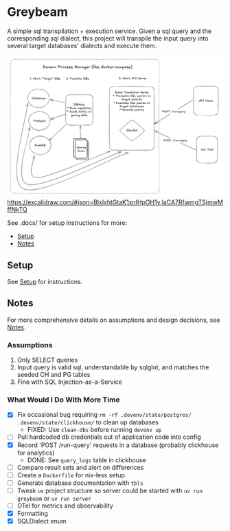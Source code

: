 # Greybeam

A simple sql transpilation + execution service. Given a sql query and the corresponding sql dialect, this project will transpile the input query into several target databases' dialects and execute them.

![Architecture](./assets/img/excalidraw.png)
https://excalidraw.com/#json=BIxlxhtGtaK1xnIHpOH1y,laCA7RfwmgTSjmwMffNkTQ

See .docs/ for setup instructions for more:
- [Setup](./docs/setup.md)
- [Notes](./docs/notes.md)

## Setup

See [Setup](./docs/setup.md) for instructions.

## Notes

For more comprehensive details on assumptions and design decisions, see [Notes](./docs/notes.md).

### Assumptions

1. Only SELECT queries
2. Input query is valid sql, understandable by sqlglot, and matches the seeded CH and PG tables
3. Fine with SQL Injection-as-a-Service

### What Would I Do With More Time

- [x] Fix occasional bug requiring `rm -rf .devenv/state/postgres/ .devenv/state/clickhouse/` to clean up databases
  - FIXED: Use `clean-dbs` before running `devenv up`
- [ ] Pull hardcoded db credentials out of application code into config
- [x] Record 'POST /run-query' requests in a database (probably clickhouse for analytics)
  - DONE: See `query_logs` table in clickhouse
- [ ] Compare result sets and alert on differences
- [ ] Create a `Dockerfile` for nix-less setup
- [ ] Generate database documentation with `tbls`
- [ ] Tweak `uv` project structure so server could be started with `uv run greybeam` or `uv run server`
- [ ] OTel for metrics and observability
- [x] Formatting
- [x] SQLDialect enum